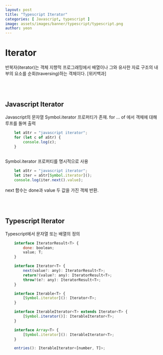 ```yaml
---
layout: post
title: "Typescript Iterator" 
categories: [ Javascript, typescript ]
image: assets/images/banner/typescript/typescript.png
author: yeon
---
```


# Iterator
반복자(iterator)는 객체 지향적 프로그래밍에서 배열이나 그와 유사한 자료 구조의 내부의 요소를 순회(traversing)하는 객체이다. [위키백과]

<br><br>

## Javascript Iterator
Javascript의 문자열 Symbol.iterator 프로퍼티가 존재.
for ... of 에서 객체에 대해 루프를 돌며 출력
```javascript
	let aStr = "javascript iterator";
	for (let c of aStr) {
		console.log(c);
	}
	
```

Symbol.iterator 프로퍼티를 명시적으로 사용
```javascript
	let aStr = "javascript iterator";
	let iter = aStr[Symbol.iterator]();
	console.log(iter.next().value);
```
next 함수는 done과 value 두 값을 가진 객체 반환.

<br><br>

## Typescript Iterator
Typescript에서 문자열 또는 배열의 정의
```javascript
	interface IteratorResult<T> {
		done: boolean;
		value; T;
	}

	interface Iterator<T> {
		next(value?: any): IteratorResult<T>;
		return?(value?: any): IteratorResult<T>;
		throw?(e?: any): IteratorResult<T>;
	}

	interface Iterable<T> {
		[Symbol.iterator](): Iterator<T>;
	}

	interface IterableIterator<T> extends Iterator<T> {
		[Symbol.iterator()]: IterableIterator<T>;
	}

	interface Array<T> {
		[Symbol.iterator](): IterableIterator<T>;
	}

	entries(): IterableIterator<[number, T]>;
```



<br><br><br>
